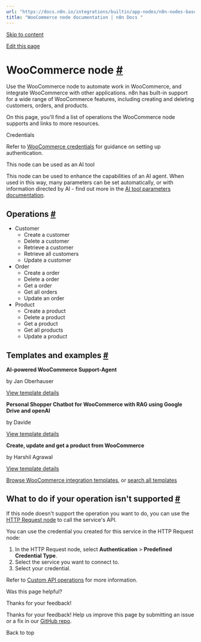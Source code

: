 ```yaml
---
url: "https://docs.n8n.io/integrations/builtin/app-nodes/n8n-nodes-base.woocommerce/"
title: "WooCommerce node documentation | n8n Docs "
---
```


[Skip to content](https://docs.n8n.io/integrations/builtin/app-nodes/n8n-nodes-base.woocommerce/#woocommerce-node)

[Edit this page](https://github.com/n8n-io/n8n-docs/edit/main/docs/integrations/builtin/app-nodes/n8n-nodes-base.woocommerce.md "Edit this page")

# WooCommerce node [\#](https://docs.n8n.io/integrations/builtin/app-nodes/n8n-nodes-base.woocommerce/\#woocommerce-node "Permanent link")

Use the WooCommerce node to automate work in WooCommerce, and integrate WooCommerce with other applications. n8n has built-in support for a wide range of WooCommerce features, including creating and deleting customers, orders, and products.

On this page, you'll find a list of operations the WooCommerce node supports and links to more resources.

Credentials

Refer to [WooCommerce credentials](https://docs.n8n.io/integrations/builtin/credentials/woocommerce/) for guidance on setting up authentication.

This node can be used as an AI tool

This node can be used to enhance the capabilities of an AI agent. When used in this way, many parameters can be set automatically, or with information directed by AI - find out more in the [AI tool parameters documentation](https://docs.n8n.io/advanced-ai/examples/using-the-fromai-function/).

## Operations [\#](https://docs.n8n.io/integrations/builtin/app-nodes/n8n-nodes-base.woocommerce/\#operations "Permanent link")

- Customer
  - Create a customer
  - Delete a customer
  - Retrieve a customer
  - Retrieve all customers
  - Update a customer
- Order
  - Create a order
  - Delete a order
  - Get a order
  - Get all orders
  - Update an order
- Product
  - Create a product
  - Delete a product
  - Get a product
  - Get all products
  - Update a product

## Templates and examples [\#](https://docs.n8n.io/integrations/builtin/app-nodes/n8n-nodes-base.woocommerce/\#templates-and-examples "Permanent link")

**AI-powered WooCommerce Support-Agent**

by Jan Oberhauser

[View template details](https://n8n.io/workflows/2161-ai-powered-woocommerce-support-agent/)

**Personal Shopper Chatbot for WooCommerce with RAG using Google Drive and openAI**

by Davide

[View template details](https://n8n.io/workflows/2784-personal-shopper-chatbot-for-woocommerce-with-rag-using-google-drive-and-openai/)

**Create, update and get a product from WooCommerce**

by Harshil Agrawal

[View template details](https://n8n.io/workflows/847-create-update-and-get-a-product-from-woocommerce/)

[Browse WooCommerce integration templates](https://n8n.io/integrations/woocommerce/), or [search all templates](https://n8n.io/workflows/)

## What to do if your operation isn't supported [\#](https://docs.n8n.io/integrations/builtin/app-nodes/n8n-nodes-base.woocommerce/\#what-to-do-if-your-operation-isnt-supported "Permanent link")

If this node doesn't support the operation you want to do, you can use the [HTTP Request node](https://docs.n8n.io/integrations/builtin/core-nodes/n8n-nodes-base.httprequest/) to call the service's API.

You can use the credential you created for this service in the HTTP Request node:

1. In the HTTP Request node, select **Authentication** \> **Predefined Credential Type**.
2. Select the service you want to connect to.
3. Select your credential.

Refer to [Custom API operations](https://docs.n8n.io/integrations/custom-operations/) for more information.

Was this page helpful?






Thanks for your feedback!






Thanks for your feedback! Help us improve this page by submitting an issue or a fix in our [GitHub repo](https://github.com/n8n-io/n8n-docs).


Back to top